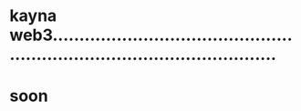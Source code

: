 # kayna web3...............................................................................................
# soon
